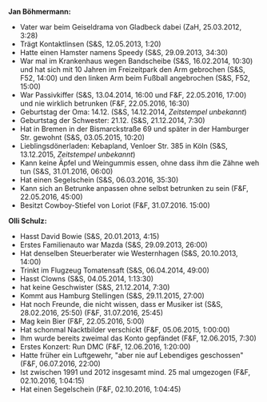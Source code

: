 **Jan Böhmermann:**
- Vater war beim Geiseldrama von Gladbeck dabei (ZaH, 25.03.2012, 3:28)
- Trägt Kontaktlinsen (S&S, 12.05.2013, 1:20)
- Hatte einen Hamster namens Speedy (S&S, 29.09.2013, 34:30)
- War mal im Krankenhaus wegen Bandscheibe (S&S, 16.02.2014, 10:30) und hat sich mit 10 Jahren im Freizeitpark den Arm gebrochen (S&S, F52, 14:00) und den linken Arm beim Fußball angebrochen (S&S, F52, 15:00)
- War Passivkiffer (S&S, 13.04.2014, 16:00 und F&F, 22.05.2016, 17:00) und nie wirklich betrunken (F&F, 22.05.2016, 16:30)
- Geburtstag der Oma: 14.12. (S&S, 14.12.2014, *Zeitstempel unbekannt*)
- Geburtstag der Schwester: 21.12. (S&S, 21.12.2014, 7:30)
- Hat in Bremen in der Bismarckstraße 69 und später in der Hamburger Str. gewohnt (S&S, 03.05.2015, 10:20)
- Lieblingsdönerladen: Kebapland, Venloer Str. 385 in Köln (S&S, 13.12.2015, *Zeitstempel unbekannt*)
- Kann keine Äpfel und Weingummis essen, ohne dass ihm die Zähne weh tun (S&S, 31.01.2016, 06:00)
- Hat einen Segelschein (S&S, 06.03.2016, 35:30)
- Kann sich an Betrunke anpassen ohne selbst betrunken zu sein (F&F, 22.05.2016, 45:00)
- Besitzt Cowboy-Stiefel von Loriot (F&F, 31.07.2016. 15:00)

**Olli Schulz:**
- Hasst David Bowie (S&S, 20.01.2013, 4:15)
- Erstes Familienauto war Mazda (S&S, 29.09.2013, 26:00)
- Hat denselben Steuerberater wie Westernhagen (S&S, 20.10.2013, 14:00)
- Trinkt im Flugzeug Tomatensaft (S&S, 06.04.2014, 49:00)
- Hasst Clowns (S&S, 04.05.2014, 1:13:30)
- hat keine Geschwister (S&S, 21.12.2014, 7:30)
- Kommt aus Hamburg Stellingen (S&S, 29.11.2015, 27:00)
- Hat noch Freunde, die nicht wissen, dass er Musiker ist (S&S, 28.02.2016, 25:50) (F&F, 31.07.2016, 25:45) 
- Mag kein Bier (F&F, 22.05.2016, 5:00)
- Hat schonmal Nacktbilder verschickt (F&F, 05.06.2015, 1:00:00)
- Ihm wurde bereits zweimal das Konto gepfändet (F&F, 12.06.2015, 7:30)
- Erstes Konzert: Run DMC (F&F, 12.06.2016, 1:20:00)
- Hatte früher ein Luftgewehr, "aber nie auf Lebendiges geschossen" (F&F, 06.07.2016, 22:00)
- Ist zwischen 1991 und 2012 insgesamt mind. 25 mal umgezogen (F&F, 02.10.2016, 1:04:15)
- Hat einen Segelschein (F&F, 02.10.2016, 1:04:45)
